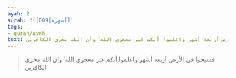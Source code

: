 ```yaml
---
ayah: 2
surah: '[[009|سورة]]'
tags:
- quran/ayah
text: فسيحوا في الأرض أربعة أشهر واعلموا أنكم غير معجزي الله ۙ وأن الله مخزي الكافرين
---
```

> فسيحوا في الأرض أربعة أشهر واعلموا أنكم غير معجزي الله ۙ وأن الله مخزي الكافرين
